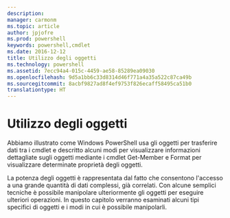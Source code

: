 ```yaml
---
description: 
manager: carmonm
ms.topic: article
author: jpjofre
ms.prod: powershell
keywords: powershell,cmdlet
ms.date: 2016-12-12
title: Utilizzo degli oggetti
ms.technology: powershell
ms.assetid: 7ecc94a4-015c-4459-ae58-85289ea09030
ms.openlocfilehash: 9d5a1bb6c33d8314d46f771a4a35a522c87ca49b
ms.sourcegitcommit: 8acbf9827ad8f4ef9753f826ecaff58495ca51b0
translationtype: HT
---
```

# <a name="working-with-objects"></a>Utilizzo degli oggetti
Abbiamo illustrato come Windows PowerShell usa gli oggetti per trasferire dati tra i cmdlet e descritto alcuni modi per visualizzare informazioni dettagliate sugli oggetti mediante i cmdlet Get-Member e Format per visualizzare determinate proprietà degli oggetti.

La potenza degli oggetti è rappresentata dal fatto che consentono l'accesso a una grande quantità di dati complessi, già correlati. Con alcune semplici tecniche è possibile manipolare ulteriormente gli oggetti per eseguire ulteriori operazioni. In questo capitolo verranno esaminati alcuni tipi specifici di oggetti e i modi in cui è possibile manipolarli.

